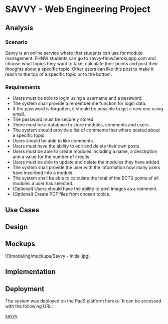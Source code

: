 # SAVVY - Web Engineering Project
## Analysis
### Scenario

Savvy is an online service where that students can use for module management. FHNW students can go to 
savvy&#8209;fhnw.herokuapp.com and choose what topics they want to take, calculate their points and post their thoughts about a specific topic. Other users can like this post to make it reach to the top of a specific topic or to the bottom.

### Requirements

- Users must be able to login using a username and a password.
- The system shall provide a remember me function for login data.
- If the password is forgotten, it should be possible to get a new one using email.  
- The password must be securely stored.  
- There must be a database to store modules, comments and users.
- The system should provide a list of comments that where posted about a specific topic. 
- Users should be able to like comments.
- Users must have the ability to edit and delete their own posts.
- Users must be able to create modules including a name, a descirption and a value for the number of credits.
- Users must be able to update and delete the modules they have added.
- The system shall provide the user with the information how many users have inscribed into a module.
- The system shall be able to calculate the total of the ECTS points of all modules a user has selected.
- (Optional) Users should have the ability to post images as a comment.
- (Optional) Create PDF files from chosen topics.

## Use Cases

## Design
## Mockups
![](modeling/mockups/Savvy - Initial.jpg)
## Implementation

## Deployment
The system was deployed on the PaaS platform heroku. It can be accessed with the following URL:


[savvy](https://savvy-fhnw.herokuapp.com/)
